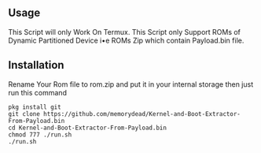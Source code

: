 ## Usage
This Script will only Work On Termux.
This Script only Support ROMs of Dynamic Partitioned Device i•e ROMs Zip which contain Payload.bin file.


## Installation
Rename Your Rom file to rom.zip and put it in your internal storage then just run this command
```
pkg install git
git clone https://github.com/memorydead/Kernel-and-Boot-Extractor-From-Payload.bin
cd Kernel-and-Boot-Extractor-From-Payload.bin
chmod 777 ./run.sh
./run.sh
```
